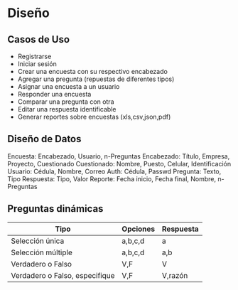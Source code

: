 Diseño
===

## Casos de Uso

- Registrarse
- Iniciar sesión
- Crear una encuesta con su respectivo encabezado
- Agregar una pregunta (repuestas de diferentes tipos)
- Asignar una encuesta a un usuario
- Responder una encuesta
- Comparar una pregunta con otra
- Editar una respuesta identificable
- Generar reportes sobre encuestas (xls,csv,json,pdf)

## Diseño de Datos

Encuesta: Encabezado, Usuario, n-Preguntas
Encabezado: Título, Empresa, Proyecto, Cuestionado
Cuestionado: Nombre, Puesto, Celular, Identificación
Usuario: Cédula, Nombre, Correo
Auth: Cédula, Passwd
Pregunta: Texto, Tipo
Respuesta: Tipo, Valor
Reporte: Fecha inicio, Fecha final, Nombre, n-Preguntas

## Preguntas dinámicas

| Tipo | Opciones | Respuesta |
| --- | --- | --- |
| Selección única | a,b,c,d | a |
| Selección múltiple | a,b,c,d | a,b |
| Verdadero o Falso | V,F | V |
| Verdadero o Falso, especifique | V,F | V,razón |
